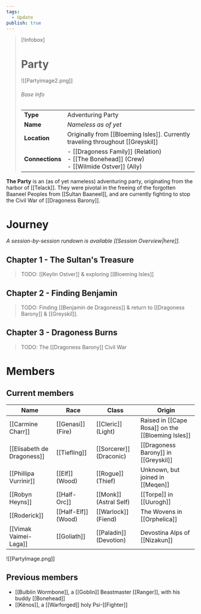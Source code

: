 ```yaml
---
tags:
  - Update
publish: true
---
```

> [!infobox]  
> # Party
> ![[Partyimage2.png]]  
> ###### Base Info
> | | |  
> |---|---|  
> | **Type** | Adventuring Party | 
> | **Name** | *Nameless as of yet* |
> | **Location** | Originally from [[Bloeming Isles]]. Currently traveling throughout [[Greyskil]] |
> | **Connections** | - [[Dragoness Family]] (Relation)<br>- [[The Bonehead]] (Crew)<br>- [[Wilmide Ostver]] (Ally) |

**The Party** is an (as of yet nameless) adventuring party, originating from the harbor of [[Telack]]. They were pivotal in the freeing of the forgotten Baaneel Peoples from [[Sultan Baaneel]], and are currently fighting to stop the Civil War of [[Dragoness Barony]].
# Journey
*A session-by-session rundown is available [[Session Overview|here]].*
## Chapter 1 - The Sultan's Treasure
>TODO: [[Keylin Ostver]] & exploring [[Bloeming Isles]]
## Chapter 2 - Finding Benjamin
>TODO: Finding [[Benjamin de Dragoness]] & return to [[Dragoness Barony]] & [[Greyskil]].
## Chapter 3 - Dragoness Burns
> TODO: The [[Dragoness Barony]] Civil War
# Members
## Current members

| Name                       | Race                | Class                   | Origin                                            |
| -------------------------- | ------------------- | ----------------------- | ------------------------------------------------- |
| [[Carmine Charr]]          | [[Genasi]] (Fire)   | [[Cleric]] (Light)      | Raised in [[Cape Rosa]] on the [[Bloeming Isles]] |
| [[Elisabeth de Dragoness]] | [[Tiefling]]        | [[Sorcerer]] (Draconic) | [[Dragoness Barony]] in [[Greyskil]]              |
| [[Phillipa Vurrinir]]      | [[Elf]] (Wood)      | [[Rogue]] (Thief)       | Unknown, but joined in [[Meqen]]                  |
| [[Robyn Heyns]]            | [[Half-Orc]]        | [[Monk]] (Astral Self)  | [[Torpe]] in [[Uurogh]]                           |
| [[Roderick]]               | [[Half-Elf]] (Wood) | [[Warlock]] (Fiend)     | The Wovens in [[Orphelica]]                       |
| [[Vimak Vaimei-Laga]]      | [[Goliath]]         | [[Paladin]] (Devotion)  | Devostina Alps of [[Nizakun]]                     |

![[PartyImage.png]]
## Previous members
- [[Bulblin Wormbone]], a [[Goblin]] Beastmaster [[Ranger]], with his buddy [[Bonehead]]
- [[Kénos]], a [[Warforged]] holy Psi-[[Fighter]]

